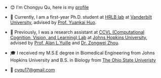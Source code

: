 - 😊 I'm Chongyu Qu, here is my [profile](https://chongyu1117.github.io/website/)

- 🤔 Currently, I am a first-year Ph.D. student at [HRLB lab](https://hrlblab.github.io/) at [Vanderbilt University](https://www.vanderbilt.edu/), advised by [Prof. Yuankai Huo](https://scholar.google.com/citations?user=WRxmxNgAAAAJ&hl=en).

- 🔭 Previously, I was a research assistant at [CCVL (Computational Cognition, Vision, and Learning) Lab](https://ccvl.jhu.edu/) at [Johns Hopkins University](https://www.jhu.edu/), advised by [Prof. Alan L.Yuille](https://www.cs.jhu.edu/~ayuille/) and [Dr. Zongwei Zhou](https://www.zongweiz.com/).

- 🎓 I received my M.S.E degree in Biomedical Engineering from Johns Hopkins University and B.S. in Biology from [The Ohio State Univeristy](https://www.osu.edu/)

- 📧 [cyqu17@gmail.com](mailto:cyqu17@gmail.com)
